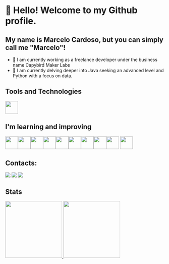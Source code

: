 # 👋 Hello! Welcome to my Github profile.
## My name is Marcelo Cardoso, but you can simply call me "Marcelo"!

- 🔭 I am currently working as a freelance developer under the business name Capybird Maker Labs
- 🌱 I am currently delving deeper into Java seeking an advanced level and Python with a focus on data.
<!--
- 🤔 I’m looking for help with ...
- 💬 Ask me about ...
- 📫 How to reach me: ...
- 😄 Pronouns: ...
- ⚡ Fun fact: ...
-->
## Tools and Technologies

<img loading="lazy" src="https://cdn.jsdelivr.net/gh/devicons/devicon/icons/git/git-original.svg" width="40" height="40"/>

## I'm learning and improving

<img loading="lazy" src="https://cdn.jsdelivr.net/gh/devicons/devicon/icons/java/java-original.svg" width="40" height="40"/><img loading="lazy" src="https://cdn.jsdelivr.net/gh/devicons/devicon/icons/python/python-original.svg" width="40" height="40"/><img loading="lazy" src="https://cdn.jsdelivr.net/gh/devicons/devicon/icons/javascript/javascript-original.svg" width="40" height="40"/><img loading="lazy" src="https://cdn.jsdelivr.net/gh/devicons/devicon/icons/html5/html5-original.svg" width="40" height="40"/><img loading="lazy" src="https://cdn.jsdelivr.net/gh/devicons/devicon/icons/css3/css3-original.svg" width="40" height="40"/><img src="https://cdn.jsdelivr.net/gh/devicons/devicon@latest/icons/azure/azure-original.svg"  width="40" height="40"/><img src="https://cdn.jsdelivr.net/gh/devicons/devicon@latest/icons/googlecloud/googlecloud-original.svg"  width="40" height="40"/><img src="https://cdn.jsdelivr.net/gh/devicons/devicon@latest/icons/numpy/numpy-original.svg"  width="40" height="40"/><img src="https://cdn.jsdelivr.net/gh/devicons/devicon@latest/icons/pandas/pandas-original.svg"  width="40" height="40"/>
<img src="https://cdn.jsdelivr.net/gh/devicons/devicon@latest/icons/azuresqldatabase/azuresqldatabase-original.svg"  width="40" height="40"/>

## Contacts:

<div>
<a href="linkedin.com/in/marcelo-cardoso-de-oliveira-43273833/" target="_blank"><img loading="lazy" src="https://img.shields.io/badge/-LinkedIn-%230077B5?style=for-the-badge&logo=linkedin&logoColor=white" target="_blank"></a>
<a href="https://instagram.com/better_call_marcelo" target="_blank"><img loading="lazy" src="https://img.shields.io/badge/-Instagram-%23E4405F?style=for-the-badge&logo=instagram&logoColor=white" target="_blank"></a>
<a href = "mailto:m.card.marcelo@gmail.com"><img loading="lazy" src="https://img.shields.io/badge/Gmail-D14836?style=for-the-badge&logo=gmail&logoColor=white" target="_blank"></a></div>
<div>

## Stats
  
<a href="https://github.com/marceloc4rdoso">
<img loading="lazy" height="180em" src="https://github-readme-stats.vercel.app/api/top-langs/?username=marceloc4rdoso&layout=compact&langs_count=7&theme=dracula"/>
<img loading="lazy" height="180em" src="https://github-readme-stats.vercel.app/api?username=marceloc4rdoso&show_icons=true&theme=dracula&include_all_commits=true&count_private=true"/>
</div>

<!--
![Snake animation](https://github.com/marceloc4rdoso/marceloc4rdoso/blob/output/github-contribution-grid-snake.svg)
-->          
